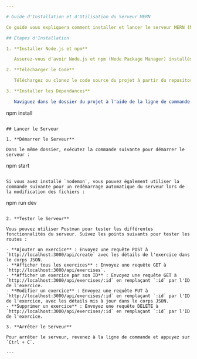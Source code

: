 ```yaml
---

# Guide d'Installation et d'Utilisation du Serveur MERN

Ce guide vous expliquera comment installer et lancer le serveur MERN (MongoDB, Express, React, Node.js) pour le projet "Coding in Shape - DB - exercices".

## Étapes d'Installation

1. **Installer Node.js et npm**

   Assurez-vous d'avoir Node.js et npm (Node Package Manager) installés sur votre ordinateur. Vous pouvez les télécharger et les installer depuis [le site officiel de Node.js](https://nodejs.org/).

2. **Télécharger le Code**

   Téléchargez ou clonez le code source du projet à partir du repository GitHub.

3. **Installer les Dépendances**

   Naviguez dans le dossier du projet à l'aide de la ligne de commande (Terminal, Command Prompt) et exécutez la commande suivante pour installer les dépendances :

   ```
   npm install
   ```

## Lancer le Serveur

1. **Démarrer le Serveur**

   Dans le même dossier, exécutez la commande suivante pour démarrer le serveur :

   ```
   npm start
   ```

   Si vous avez installé `nodemon`, vous pouvez également utiliser la commande suivante pour un redémarrage automatique du serveur lors de la modification des fichiers :

   ```
   npm run dev
   ```

2. **Tester le Serveur**

   Vous pouvez utiliser Postman pour tester les différentes fonctionnalités du serveur. Suivez les points suivants pour tester les routes :

   - **Ajouter un exercice** : Envoyez une requête POST à `http://localhost:3000/api/create` avec les détails de l'exercice dans le corps JSON.
   - **Afficher tous les exercices** : Envoyez une requête GET à `http://localhost:3000/api/exercises`.
   - **Afficher un exercice par son ID** : Envoyez une requête GET à `http://localhost:3000/api/exercises/:id` en remplaçant `:id` par l'ID de l'exercice.
   - **Modifier un exercice** : Envoyez une requête PUT à `http://localhost:3000/api/exercises/:id` en remplaçant `:id` par l'ID de l'exercice, avec les détails mis à jour dans le corps JSON.
   - **Supprimer un exercice** : Envoyez une requête DELETE à `http://localhost:3000/api/exercises/:id` en remplaçant `:id` par l'ID de l'exercice.

3. **Arrêter le Serveur**

   Pour arrêter le serveur, revenez à la ligne de commande et appuyez sur `Ctrl + C`.

---
```

